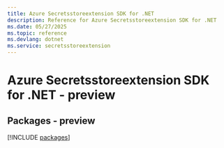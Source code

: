 ```yaml
---
title: Azure Secretsstoreextension SDK for .NET
description: Reference for Azure Secretsstoreextension SDK for .NET
ms.date: 05/27/2025
ms.topic: reference
ms.devlang: dotnet
ms.service: secretsstoreextension
---
```

# Azure Secretsstoreextension SDK for .NET - preview
## Packages - preview
[!INCLUDE [packages](secretsstoreextension-index.md)]